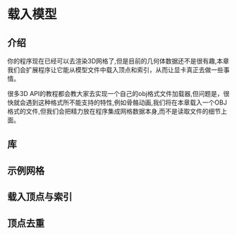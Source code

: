 # 载入模型

## 介绍

你的程序现在已经可以去渲染3D网格了,但是目前的几何体数据还不是很有趣,本章我们会扩展程序让它能从模型文件中载入顶点和索引，从而让显卡真正去做一些事情。

很多3D API的教程都会教大家去实现一个自己的obj格式文件加载器,但问题是，很快就会遇到这种格式所不能支持的特性,例如骨骼动画,我们将在本章载入一个OBJ格式的文件,但我们会把精力放在程序集成网格数据本身,而不是读取文件的细节上面。

## 库

## 示例网格

## 载入顶点与索引

## 顶点去重
